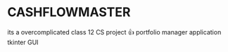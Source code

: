 # CASHFLOWMASTER
its a overcomplicated class 12 CS project 👍
portfolio manager application
tkinter GUI
